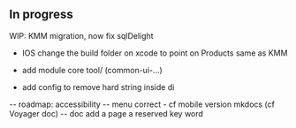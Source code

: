 ## In progress
  
WIP: KMM migration, now fix sqlDelight

- IOS change the build folder on xcode to point on Products same as KMM

- add module core tool/ (common-ui-...)
- add config to remove hard string inside di

-- roadmap: accessibility
-- menu correct - cf mobile version mkdocs (cf Voyager doc)
-- doc add a page a reserved key word